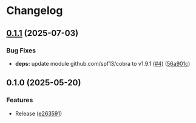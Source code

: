# Changelog

## [0.1.1](https://github.com/koki-develop/go-cli-template/compare/v0.1.0...v0.1.1) (2025-07-03)


### Bug Fixes

* **deps:** update module github.com/spf13/cobra to v1.9.1 ([#4](https://github.com/koki-develop/go-cli-template/issues/4)) ([56a901c](https://github.com/koki-develop/go-cli-template/commit/56a901c34140ce947d7ca7eee36da96a2e1cccb1))

## 0.1.0 (2025-05-20)


### Features

* Release ([e263591](https://github.com/koki-develop/go-cli-template/commit/e263591e63ec04728895f2b278b2d1cd78747b78))
